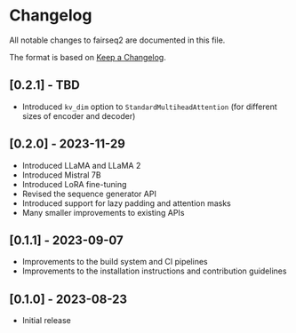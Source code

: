 # Changelog
All notable changes to fairseq2 are documented in this file.

The format is based on [Keep a Changelog](http://keepachangelog.com/en/1.0.0/).

## [0.2.1] - TBD
- Introduced `kv_dim` option to `StandardMultiheadAttention` (for different sizes of encoder and decoder)

## [0.2.0] - 2023-11-29
- Introduced LLaMA and LLaMA 2
- Introduced Mistral 7B
- Introduced LoRA fine-tuning
- Revised the sequence generator API
- Introduced support for lazy padding and attention masks
- Many smaller improvements to existing APIs

## [0.1.1] - 2023-09-07
- Improvements to the build system and CI pipelines
- Improvements to the installation instructions and contribution guidelines

## [0.1.0] - 2023-08-23
- Initial release
